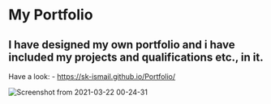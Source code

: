 # My Portfolio

## I have designed my own portfolio and i have included my projects and qualifications etc., in it.

Have a look: - https://sk-ismail.github.io/Portfolio/

![Screenshot from 2021-03-22 00-24-31](https://user-images.githubusercontent.com/42185028/125773372-265c7af6-ae07-4c12-802d-5e039ffe8a87.png)
